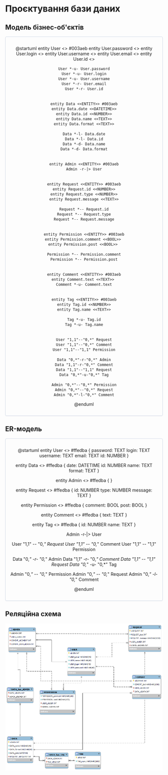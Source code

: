 # Проєктування бази даних

## Модель бізнес-об'єктів

<center style="
    border-radius:4px;
    border: 1px solid #cfd7e6;
    box-shadow: 0 1px 3px 0 rgba(89,105,129,.05), 0 1px 1px 0 rgba(0,0,0,.025);
    padding: 1em;"
>

@startuml
    entity User <<ENTITY>> #003aeb
    entity User.password <<TEXT>>
    entity User.login <<TEXT>>
    entity User.username <<TEXT>>
	entity User.email <<TEXT>>
    entity User.id <<NUMBER>>
	
    User *-u- User.password
	User *-u- User.login
	User *-u- User.username
	User *-r- User.email
	User *-r- User.id
    
	
	entity Data <<ENTITY>> #003aeb
	entity Data.date <<DATETIME>>
	entity Data.id <<NUMBER>>
	entity Data.name <<TEXT>>
	entity Data.format <<TEXT>>
	
	Data *-l- Data.date
	Data *-l- Data.id
	Data *-d- Data.name
	Data *-d- Data.format
	
	
	entity Admin <<ENTITY>> #003aeb
	Admin -r-|> User
	
	
	entity Request <<ENTITY>> #003aeb
	entity Request.id <<NUMBER>>
    entity Request.type <<NUMBER>>
    entity Request.message <<TEXT>>
	
	Request *-- Request.id
    Request *-- Request.type
    Request *-- Request.message
	
	
	entity Permission <<ENTITY>> #003aeb
	entity Permission.comment <<BOOL>> 
	entity Permission.post <<BOOL>> 
	
	Permission *-- Permission.comment
    Permission *-- Permission.post
	
	
	entity Comment <<ENTITY>> #003aeb
	entity Comment.text <<TEXT>> 
	Comment *-u- Comment.text
	
	
	entity Tag <<ENTITY>> #003aeb
    entity Tag.id <<NUMBER>>
    entity Tag.name <<TEXT>>
	
	Tag *-u- Tag.id
    Tag *-u- Tag.name
	
	
	User "1,1"--"0,*" Request
	User "1,1"--"0,*" Comment
	User "1,1"--"1,1" Permission
	
	Data "0,*"-r-"0,*" Admin
	Data "1,1"-r-"0,*" Comment
	Data "1,1"--"1,1" Request
	Data "0,*"-u-"0,*" Tag
	
	Admin "0,*"--"0,*" Permission
	Admin "0,*"--"0,*" Request
	Admin "0,*"-l-"0,*" Comment

@enduml

</center>


## ER-модель

<center style="
    border-radius:4px;
    border: 1px solid #cfd7e6;
    box-shadow: 0 1px 3px 0 rgba(89,105,129,.05), 0 1px 1px 0 rgba(0,0,0,.025);
    padding: 1em;"
>

@startuml
entity User <<ENTITY>> #ffedba {
    password: TEXT
    login: TEXT
    username: TEXT
    email: TEXT
    id: NUMBER
}

entity Data <<ENTITY>> #ffedba {
    date: DATETIME
    id: NUMBER
    name: TEXT
    format: TEXT
}

entity Admin <<ENTITY>> #ffedba {
}

entity Request <<ENTITY>> #ffedba {
    id: NUMBER
    type: NUMBER
    message: TEXT
}

entity Permission <<ENTITY>> #ffedba {
    comment: BOOL
    post: BOOL
}

entity Comment <<ENTITY>> #ffedba {
    text: TEXT
}

entity Tag <<ENTITY>> #ffedba {
    id: NUMBER
    name: TEXT
}

Admin -r-|> User

User "1,1" -- "0,*" Request
User "1,1" -- "0,*" Comment
User "1,1" -- "1,1" Permission

Data "0,*" -r- "0,*" Admin
Data "1,1" -r- "0,*" Comment
Data "1,1" -- "1,1" Request
Data "0,*" -u- "0,*" Tag

Admin "0,*" -- "0,*" Permission
Admin "0,*" -- "0,*" Request
Admin "0,*" -l- "0,*" Comment

@enduml

</center>

## Реляційна схемa

![relation_scheme](./relationalsscheme1.png)